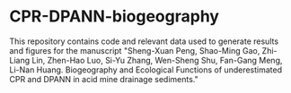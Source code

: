 # CPR-DPANN-biogeography
This repository contains code and relevant data used to generate results and figures for the manuscript 
"Sheng-Xuan Peng, Shao-Ming Gao, Zhi-Liang Lin, Zhen-Hao Luo, Si-Yu Zhang, Wen-Sheng Shu, Fan-Gang Meng, Li-Nan Huang. Biogeography and Ecological Functions of underestimated CPR and DPANN in acid mine drainage sediments."
